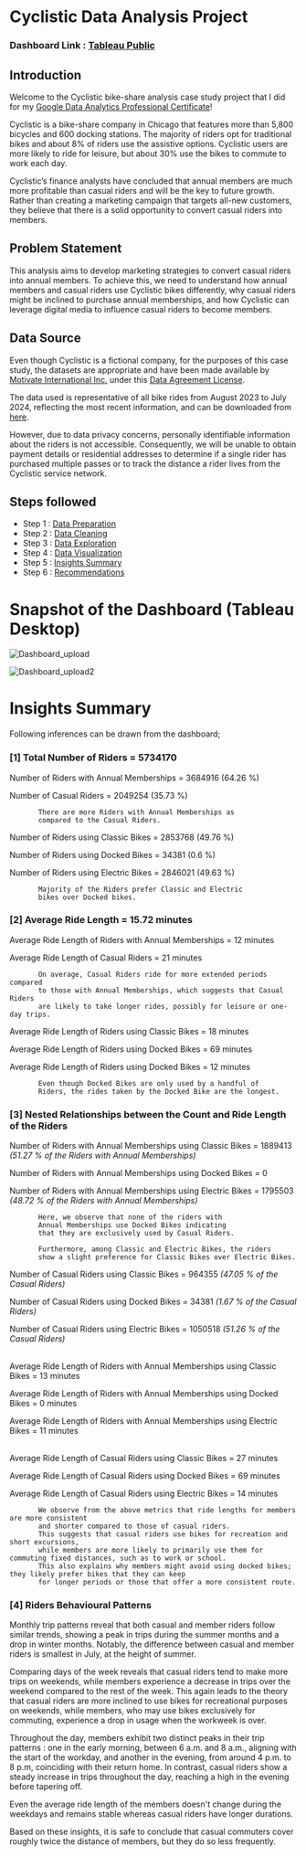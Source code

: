 # Cyclistic Data Analysis Project

### Dashboard Link : [Tableau Public](https://public.tableau.com/views/CYCLISTICDASHBOARD3/Dashboard23?:language=en-US&:sid=&:redirect=auth&:display_count=n&:origin=viz_share_link)

## Introduction

Welcome to the Cyclistic bike-share analysis case study project that I did for my
[Google Data Analytics Professional Certificate](https://www.coursera.org/professional-certificates/google-data-analytics)!

Cyclistic is a bike-share company in Chicago that features more than 5,800 bicycles and 600 docking stations. The majority of riders opt for traditional bikes and about 8% of riders use the assistive options. Cyclistic users are more likely to ride for leisure, but about 30% use the bikes to commute to work each day.

Cyclistic’s finance analysts have concluded that annual members are much more profitable than casual riders and will be the key to future growth. Rather than creating a marketing campaign that targets all-new customers, they believe that there is a solid opportunity to convert casual riders into members.

## Problem Statement

This analysis aims to develop marketing strategies to convert casual riders into annual members. To achieve this, we need to understand how annual members and casual riders use Cyclistic bikes differently, why casual riders might be inclined to purchase annual memberships, and how Cyclistic can leverage digital media to influence casual riders to become members.


## Data Source

Even though Cyclistic is a fictional company, for the purposes of this case study, the datasets are appropriate and
have been made available by [Motivate International Inc.](https://motivateco.com/) under this [Data Agreement License](https://divvybikes.com/data-license-agreement).

The data used is representative of all bike rides from August 2023 to July 2024, reflecting the most recent information, and can be downloaded from [here](https://divvy-tripdata.s3.amazonaws.com/index.html).

However, due to data privacy concerns, personally identifiable information about the riders is not accessible. Consequently, we will be unable to obtain payment details or residential addresses to determine if a single rider has purchased multiple passes or to track the distance a rider lives from the Cyclistic service network.


## Steps followed 

- Step 1 : [Data Preparation](https://github.com/suhaniarora06/Cyclistic-Case-Study-Google-Data-Analytics-Capstone-/blob/main/Data%20Preparation.sql)
- Step 2 : [Data Cleaning](https://github.com/suhaniarora06/Cyclistic-Case-Study-Google-Data-Analytics-Capstone-/blob/main/Data%20Cleaning.sql)
- Step 3 : [Data Exploration](https://github.com/suhaniarora06/Cyclistic-Case-Study-Google-Data-Analytics-Capstone-/blob/main/Data%20Exploration.sql)
- Step 4 : [Data Visualization](https://github.com/suhaniarora06/Cyclistic-Case-Study-Google-Data-Analytics-Capstone-/blob/main/Data%20Visualization.pdf)
- Step 5 : [Insights Summary](#Insights-Summary)
- Step 6 : [Recommendations](#Recommendations)




# Snapshot of the Dashboard (Tableau Desktop)

![Dashboard_upload](https://github.com/user-attachments/assets/7eaacb3e-94c7-49da-b675-00e046c7cc21)

![Dashboard_upload2](https://github.com/user-attachments/assets/83fbc479-1be7-49db-b639-86e922f60952)


# Insights Summary
Following inferences can be drawn from the dashboard;

### [1] Total Number of Riders = 5734170

   Number of Riders with Annual Memberships = 3684916 (64.26 %)

   Number of Casual Riders = 2049254 (35.73 %)

           There are more Riders with Annual Memberships as 
           compared to the Casual Riders.

   Number of Riders using Classic Bikes = 2853768 (49.76 %)

   Number of Riders using Docked Bikes = 34381 (0.6 %)

   Number of Riders using Electric Bikes = 2846021 (49.63 %)

           Majority of the Riders prefer Classic and Electric 
           bikes over Docked bikes.
        
           
### [2] Average Ride Length = 15.72 minutes

Average Ride Length of Riders with Annual Memberships = 12 minutes

Average Ride Length of Casual Riders = 21 minutes

           On average, Casual Riders ride for more extended periods compared 
           to those with Annual Memberships, which suggests that Casual Riders 
           are likely to take longer rides, possibly for leisure or one-day trips.

Average Ride Length of Riders using Classic Bikes = 18 minutes

Average Ride Length of Riders using Docked Bikes = 69 minutes

Average Ride Length of Riders using Docked Bikes = 12 minutes
  
           Even though Docked Bikes are only used by a handful of
           Riders, the rides taken by the Docked Bike are the longest.

  
### [3] Nested Relationships between the Count and Ride Length of the Riders
  
Number of Riders with Annual Memberships using Classic Bikes = 1889413 *(51.27 % of the Riders with Annual Memberships)*

Number of Riders with Annual Memberships using Docked Bikes = 0

Number of Riders with Annual Memberships using Electric Bikes = 1795503 *(48.72 % of the Riders with Annual Memberships)*

           Here, we observe that none of the riders with 
           Annual Memberships use Docked Bikes indicating 
           that they are exclusively used by Casual Riders.
           
           Furthermore, among Classic and Electric Bikes, the riders 
           show a slight preference for Classic Bikes over Electric Bikes.

           
Number of Casual Riders using Classic Bikes = 964355 *(47.05 % of the Casual Riders)*

Number of Casual Riders using Docked Bikes = 34381 *(1.67 % of the Casual Riders)*

Number of Casual Riders using Electric Bikes =  1050518 *(51.26 % of the Casual Riders)* <br>


<br/>
Average Ride Length of Riders with Annual Memberships using Classic Bikes = 13 minutes

Average Ride Length of Riders with Annual Memberships using Docked Bikes = 0 minutes

Average Ride Length of Riders with Annual Memberships using Electric Bikes = 11 minutes<br>


<br/>
Average Ride Length of Casual Riders using Classic Bikes = 27 minutes

Average Ride Length of Casual Riders using Docked Bikes = 69 minutes

Average Ride Length of Casual Riders using Electric Bikes = 14 minutes
 
           We observe from the above metrics that ride lengths for members are more consistent 
           and shorter compared to those of casual riders. 
           This suggests that casual riders use bikes for recreation and short excursions, 
           while members are more likely to primarily use them for commuting fixed distances, such as to work or school.
           This also explains why members might avoid using docked bikes; they likely prefer bikes that they can keep 
           for longer periods or those that offer a more consistent route.


 ### [4] Riders Behavioural Patterns


 Monthly trip patterns reveal that both casual and member riders follow similar trends, showing a peak in trips during the summer months and a drop in winter months. Notably, the difference between casual and 
 member riders is smallest in July, at the height of summer.

 Comparing days of the week reveals that casual riders tend to make more trips on weekends, while members experience a decrease in trips over the weekend compared to the rest of the week. This again leads to the 
 theory that casual riders are more inclined to use bikes for recreational purposes on weekends, while members, who may use bikes exclusively for commuting, experience a drop in usage when the workweek is over.

 Throughout the day, members exhibit two distinct peaks in their trip patterns : 
 one in the early morning, between 6 a.m. and 8 a.m., aligning with the start of the workday, and another in the evening, from around 4 p.m. to 8 p.m, coinciding with their return home. In contrast, casual 
 riders show a steady increase in trips throughout the day, reaching a high in the evening before tapering off.

 Even the average ride length of the members doesn't change during the weekdays and remains stable whereas casual riders have longer durations.

 Based on these insights, it is safe to conclude that casual commuters cover roughly twice the distance of members, but they do so less frequently. 









 
